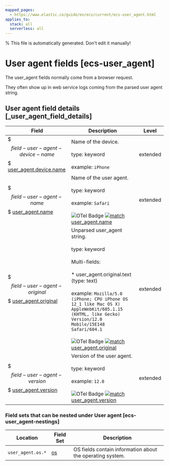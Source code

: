 ```yaml
---
mapped_pages:
  - https://www.elastic.co/guide/en/ecs/current/ecs-user_agent.html
applies_to:
  stack: all
  serverless: all
---
```

% This file is automatically generated. Don't edit it manually!

# User agent fields [ecs-user_agent]

The user_agent fields normally come from a browser request.

They often show up in web service logs coming from the parsed user agent string.

## User agent field details [_user_agent_field_details]

| Field | Description | Level |
| --- | --- | --- |
| $$$field-user-agent-device-name$$$ [user_agent.device.name](#field-user-agent-device-name) | Name of the device.<br><br>type: keyword<br><br>example: `iPhone` | extended |
| $$$field-user-agent-name$$$ [user_agent.name](#field-user-agent-name) | Name of the user agent.<br><br>type: keyword<br><br>example: `Safari`<br><br>![OTel Badge](https://img.shields.io/badge/OpenTelemetry-4a5ca6?style=flat&logo=opentelemetry) [![match](https://img.shields.io/badge/match-93c93e?style=flat)](/reference/ecs-opentelemetry.md#ecs-opentelemetry-relation) [user_agent.name](https://opentelemetry.io/docs/specs/semconv/attributes-registry/user-agent/#user-agent-name) | extended |
| $$$field-user-agent-original$$$ [user_agent.original](#field-user-agent-original) | Unparsed user_agent string.<br><br>type: keyword<br><br>Multi-fields:<br><br>* user_agent.original.text (type: text)<br><br>example: `Mozilla/5.0 (iPhone; CPU iPhone OS 12_1 like Mac OS X) AppleWebKit/605.1.15 (KHTML, like Gecko) Version/12.0 Mobile/15E148 Safari/604.1`<br><br>![OTel Badge](https://img.shields.io/badge/OpenTelemetry-4a5ca6?style=flat&logo=opentelemetry) [![match](https://img.shields.io/badge/match-93c93e?style=flat)](/reference/ecs-opentelemetry.md#ecs-opentelemetry-relation) [user_agent.original](https://opentelemetry.io/docs/specs/semconv/attributes-registry/user-agent/#user-agent-original) | extended |
| $$$field-user-agent-version$$$ [user_agent.version](#field-user-agent-version) | Version of the user agent.<br><br>type: keyword<br><br>example: `12.0`<br><br>![OTel Badge](https://img.shields.io/badge/OpenTelemetry-4a5ca6?style=flat&logo=opentelemetry) [![match](https://img.shields.io/badge/match-93c93e?style=flat)](/reference/ecs-opentelemetry.md#ecs-opentelemetry-relation) [user_agent.version](https://opentelemetry.io/docs/specs/semconv/attributes-registry/user-agent/#user-agent-version) | extended |


### Field sets that can be nested under User agent [ecs-user_agent-nestings]

| Location | Field Set | Description |
| --- | --- | --- |
| `user_agent.os.*` | [os](/reference/ecs-os.md) | OS fields contain information about the operating system. |
